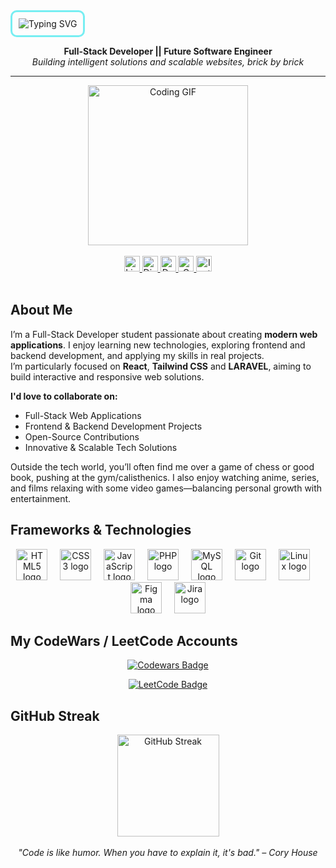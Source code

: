 <!-- Typing Animation -->
<div>
  <div style="border: 3px solid #77EEF2; display: inline-block; padding: 10px; border-radius: 10px;">
    <img 
      src="https://readme-typing-svg.herokuapp.com/?font=Source+Code+Pro&size=35&color=77EEF2&center=true&vCenter=true&width=850&height=70&lines=Nizar+Sadiki;+Full-Stack+Developer;+Future+Software+Engineer;+Building+Scalable+Solutions" 
      alt="Typing SVG"
    />
  </div>

  <p align ="center">
    <strong>Full-Stack Developer || Future Software Engineer</strong><br />
    <em>Building intelligent solutions and scalable websites, brick by brick</em>
  </p>
</div>

<hr />

<!-- GIF -->
<div align="center">
  <img height="256" src="https://media2.giphy.com/media/v1.Y2lkPTc5MGI3NjExenpxd2R6bW9oejFiNjJoeWw3NDdmODd2OXY0Mnp3cGhqZGcybXVrYSZlcD12MV9pbnRlcm5hbF9naWZfYnlfaWQmY3Q9Zw/jzHFPlw89eTqU/giphy.gif" alt="Coding GIF"/>
</div>

<br />

<!-- Social Badges -->
<div align="center"> 
  <a href="https://www.linkedin.com/in/your-linkedin/" target="_blank"> 
    <img src="https://img.shields.io/static/v1?message=LinkedIn&logo=linkedin&label=&color=0077B5&logoColor=white&labelColor=&style=for-the-badge" height="25" alt="LinkedIn" />
  </a>
  <a href="https://discord.com/users/_nezzarr" target="_blank">
    <img src="https://img.shields.io/static/v1?message=Discord&logo=discord&label=&color=7289DA&logoColor=white&labelColor=&style=for-the-badge" height="25" alt="Discord" /> 
  </a> 
  <a href="https://dev.to/nzrrs" target="_blank"> 
    <img src="https://img.shields.io/static/v1?message=dev.to&logo=dev.to&label=&color=0A0A0A&logoColor=white&labelColor=&style=for-the-badge" height="25" alt="Dev.to" />
  </a> 
  <a href="mailto:god.nizaryt10@gmail.com"> 
    <img src="https://img.shields.io/static/v1?message=Gmail&logo=gmail&label=&color=D14836&logoColor=white&labelColor=&style=for-the-badge" height="25" alt="Gmail" /> 
  </a> 
  <a href="https://www.instagram.com/p66px_/" target="_blank"> 
    <img src="https://img.shields.io/static/v1?message=Instagram&logo=instagram&label=&color=E4405F&logoColor=white&labelColor=&style=for-the-badge" height="25" alt="Instagram" />
  </a>
</div>

<br clear="both" />

## About Me
I’m a Full-Stack Developer student passionate about creating **modern web applications**. I enjoy learning new technologies, exploring frontend and backend development, and applying my skills in real projects.  
I’m particularly focused on **React**, **Tailwind CSS** and **LARAVEL**, aiming to build interactive and responsive web solutions.

**I'd love to collaborate on:**
- Full-Stack Web Applications
- Frontend & Backend Development Projects
- Open-Source Contributions
- Innovative & Scalable Tech Solutions

Outside the tech world, you’ll often find me over a game of chess or good book, pushing at the gym/calisthenics. I also enjoy watching anime, series, and films relaxing with some video games—balancing personal growth with entertainment.


## Frameworks & Technologies
<div align="center">
  <img src="https://cdn.jsdelivr.net/gh/devicons/devicon/icons/html5/html5-original.svg" height="50" alt="HTML5 logo" />
  <img width="12" />
  <img src="https://cdn.jsdelivr.net/gh/devicons/devicon/icons/css3/css3-original.svg" height="50" alt="CSS3 logo" />
  <img width="12" />
  <img src="https://cdn.jsdelivr.net/gh/devicons/devicon/icons/javascript/javascript-original.svg" height="50" alt="JavaScript logo" />
  <img width="12" />
  <img src="https://cdn.jsdelivr.net/gh/devicons/devicon/icons/php/php-original.svg" height="50" alt="PHP logo" />
  <img width="12" />
  <img src="https://cdn.jsdelivr.net/gh/devicons/devicon/icons/mysql/mysql-original.svg" height="50" alt="MySQL logo" />
  <img width="12" />
  <img src="https://cdn.jsdelivr.net/gh/devicons/devicon/icons/git/git-original.svg" height="50" alt="Git logo" />
  <img width="12" />
  <img src="https://cdn.jsdelivr.net/gh/devicons/devicon/icons/linux/linux-original.svg" height="50" alt="Linux logo" />
  <img width="12" />
  <img src="https://cdn.jsdelivr.net/gh/devicons/devicon/icons/figma/figma-original.svg" height="50" alt="Figma logo" />
  <img width="12" />
  <img src="https://cdn.jsdelivr.net/gh/devicons/devicon/icons/jira/jira-original.svg" height="50" alt="Jira logo" />
</div>


## My CodeWars / LeetCode Accounts
<p align="center">
  <a href="https://www.codewars.com/users/Nzrr" target="_blank">
    <img src="https://www.codewars.com/users/Nzrr/badges/small" alt="Codewars Badge" />
  </a>
</p>
<p align="center">
  <a href="https://leetcode.com/u/vndxz/" target="_blank">
    <img src="https://img.shields.io/badge/LeetCode-vndxz-FFA116?style=for-the-badge&logo=leetcode&logoColor=white" alt="LeetCode Badge" />
  </a>
</p>


## GitHub Streak
<div align="center">
  <img src="https://streak-stats.demolab.com?user=nzrrs&locale=en&mode=daily&theme=dark&hide_border=false&border_radius=5&order=3" height="163" alt="GitHub Streak" />
</div>

<br />

<div align="center">
  <em>"Code is like humor. When you have to explain it, it's bad." – Cory House</em>
</div>

